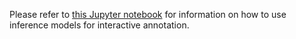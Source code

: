 Please refer to <a href="https://github.com/pixano/pixano/tree/main/notebooks/annotation/interactive_annotation.ipynb" target="_blank">this Jupyter notebook</a> for information on how to use inference models for interactive annotation.

